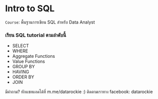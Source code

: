 # Intro to SQL

`Course`: พื้นฐานการเขียน SQL สำหรับ Data Analyst

### เรียน SQL tutorial ตามลำดับนี้

* SELECT
* WHERE
* Aggregate Functions
* Value Functions
* GROUP BY
* HAVING
* ORDER BY
* JOIN

มีคำถาม? ทักแชทแอดได้ที่ m.me/datarockie :)
ติดตามเราทาง facebook: datarockie
